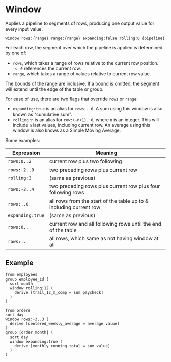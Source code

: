 # Window

Applies a pipeline to segments of rows, producing one output value for every
input value.

```prql_no_test
window rows:{range} range:{range} expanding:false rolling:0 {pipeline}
```

For each row, the segment over which the pipeline is applied is determined by
one of:

- `rows`, which takes a range of rows relative to the current row position.
  - `0` references the current row.
- `range`, which takes a range of values relative to current row value.

The bounds of the range are inclusive. If a bound is omitted, the segment will
extend until the edge of the table or group.

<!-- TODO: rows vs range example, with visualization -->

For ease of use, there are two flags that override `rows` or `range`:

- `expanding:true` is an alias for `rows:..0`. A sum using this window is also
  known as "cumulative sum".
- `rolling:n` is an alias for `row:(-n+1)..0`, where `n` is an integer. This
  will include `n` last values, including current row. An average using this
  window is also knows as a Simple Moving Average.

Some examples:

| Expression      | Meaning                                                            |
| --------------- | ------------------------------------------------------------------ |
| `rows:0..2`     | current row plus two following                                     |
| `rows:-2..0`    | two preceding rows plus current row                                |
| `rolling:3`     | (same as previous)                                                 |
| `rows:-2..4`    | two preceding rows plus current row plus four following rows       |
| `rows:..0`      | all rows from the start of the table up to & including current row |
| `expanding:true`| (same as previous)                                                 |
| `rows:0..`      | current row and all following rows until the end of the table      |
| `rows:..`       | all rows, which same as not having window at all                   |

## Example

```prql
from employees
group employee_id (
  sort month
  window rolling:12 (
    derive [trail_12_m_comp = sum paycheck]
  )
)
```

```prql
from orders
sort day
window rows:-3..3 (
  derive [centered_weekly_average = average value]
)
group [order_month] (
  sort day
  window expanding:true (
    derive [monthly_running_total = sum value]
  )
)
```
